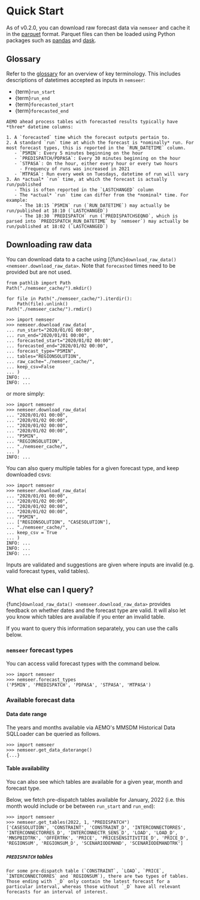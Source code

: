 # Quick Start

As of v0.2.0, you can download raw forecast data via `nemseer` and cache it in the [parquet](https://www.databricks.com/glossary/what-is-parquet) format. Parquet files can then be loaded using Python packages such as [pandas](https://pandas.pydata.org/docs/reference/api/pandas.read_parquet.html) and [dask](https://docs.dask.org/en/stable/generated/dask.dataframe.read_parquet.html).

## Glossary

Refer to the [glossary](glossary.md) for an overview of key terminology. This includes descriptions of datetimes accepted as inputs in `nemseer`:

- {term}`run_start`
- {term}`run_end`
- {term}`forecasted_start`
- {term}`forecasted_end`

```{note}
AEMO ahead process tables with forecasted results typically have *three* datetime columns:

1. A `forecasted` time which the forecast outputs pertain to.
2. A standard `run` time at which the forecast is *nominally* run. For most forecast types, this is reported in the `RUN_DATETIME` column.
   - `P5MIN`: Every 5 minutes beginning on the hour
   - `PREDISPATCH/PDPASA`: Every 30 minutes beginning on the hour
   - `STPASA`: On the hour, either every hour or every two hours
     - Frequency of runs was increased in 2021
   - `MTPASA`: Run every week on Tuesdays, datetime of run will vary
3. An *actual* `run` time, at which the forecast is actually run/published
   - This is often reported in the `LASTCHANGED` column
   - The *actual* `run` time can differ from the *nominal* time. For example:
     - The 18:15 `P5MIN` run (`RUN_DATETIME`) may actually be run/published at 18:10 (`LASTCHANGED`)
     - The 18:30 `PREDISPATCH` run (`PREDISPATCHSEQNO`, which is parsed into `PREDISPATCH_RUN_DATETIME` by `nemseer`) may actually be run/published at 18:02 (`LASTCHANGED`)
```

## Downloading raw data

You can download data to a cache using [{func}`download_raw_data() <nemseer.download_raw_data>`. Note that `forecasted` times need to be provided but are not used.

```{testsetup}
from pathlib import Path
Path("./nemseer_cache/").mkdir()
```

```{testcleanup}
for file in Path("./nemseer_cache/").iterdir():
    Path(file).unlink()
Path("./nemseer_cache/").rmdir()
```

```{doctest}
>>> import nemseer
>>> nemseer.download_raw_data(
... run_start="2020/01/01 00:00",
... run_end="2020/01/01 00:00",
... forecasted_start="2020/01/02 00:00",
... forecasted_end="2020/01/02 00:00",
... forecast_type="P5MIN",
... tables="REGIONSOLUTION",
... raw_cache="./nemseer_cache/",
... keep_csv=False
... )
INFO: ...
INFO: ...
```

or more simply:

```{doctest}
>>> import nemseer
>>> nemseer.download_raw_data(
... "2020/01/01 00:00",
... "2020/01/02 00:00",
... "2020/01/02 00:00",
... "2020/01/02 00:00",
... "P5MIN",
... "REGIONSOLUTION",
... "./nemseer_cache/",
... )
INFO: ...
```

You can also query multiple tables for a given forecast type, and keep downloaded csvs:

```{doctest}
>>> import nemseer
>>> nemseer.download_raw_data(
... "2020/01/01 00:00",
... "2020/01/02 00:00",
... "2020/01/02 00:00",
... "2020/01/02 00:00",
... "P5MIN",
... ["REGIONSOLUTION", "CASESOLUTION"],
... "./nemseer_cache/",
... keep_csv = True
... )
INFO: ...
INFO: ...
INFO: ...
```

Inputs are validated and suggestions are given where inputs are invalid (e.g. valid forecast types, valid tables).

## What else can I query?

{func}`download_raw_data() <nemseer.download_raw_data>` provides feedback on whether dates and the forecast type are valid. It will also let you know which tables are available if you enter an invalid table.

If you want to query this information separately, you can use the calls below.

### `nemseer` forecast types

You can access valid forecast types with the command below.

```{doctest}
>>> import nemseer
>>> nemseer.forecast_types
('P5MIN', 'PREDISPATCH', 'PDPASA', 'STPASA', 'MTPASA')
```

### Available forecast data

#### Data date range

The years and months available via AEMO's MMSDM Historical Data SQLLoader can be queried as follows.

```{doctest}
>>> import nemseer
>>> nemseer.get_data_daterange()
{...}
```

#### Table availability

You can also see which tables are available for a given year, month and forecast type.

Below, we fetch pre-dispatch tables available for January, 2022 (i.e. this month would include or be between `run_start` and `run_end`):

```{doctest}
>>> import nemseer
>>> nemseer.get_tables(2022, 1, "PREDISPATCH")
['CASESOLUTION', 'CONSTRAINT', 'CONSTRAINT_D', 'INTERCONNECTORRES', 'INTERCONNECTORRES_D', 'INTERCONNECTR_SENS_D', 'LOAD', 'LOAD_D', 'MNSPBIDTRK', 'OFFERTRK', 'PRICE', 'PRICESENSITIVITIE_D', 'PRICE_D', 'REGIONSUM', 'REGIONSUM_D', 'SCENARIODEMAND', 'SCENARIODEMANDTRK']
```

##### `PREDISPATCH` tables

```{note}
For some pre-dispatch table (`CONSTRAINT`, `LOAD`, `PRICE`, `INTERCONNECTORRES` and `REGIONSUM`), there are two types of tables. Those ending with `_D` only contain the latest forecast for a particular interval, whereas those without `_D` have all relevant forecasts for an interval of interest.
```
